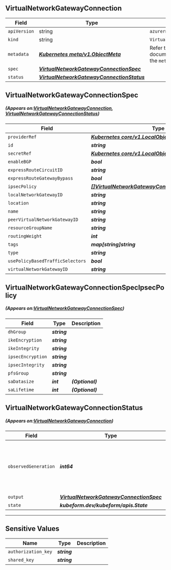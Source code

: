 ## VirtualNetworkGatewayConnection
| Field | Type | Description |
| ------ | ----- | ----------- |
| `apiVersion` | string | `azurerm.kubeform.com/v1alpha1` |
|    `kind` | string | `VirtualNetworkGatewayConnection` |
| `metadata` | ***[Kubernetes meta/v1.ObjectMeta](https://kubernetes.io/docs/reference/generated/kubernetes-api/v1.13/#objectmeta-v1-meta)***|Refer to the Kubernetes API documentation for the fields of the `metadata` field.|
| `spec` | ***[VirtualNetworkGatewayConnectionSpec](#VirtualNetworkGatewayConnectionSpec)***||
| `status` | ***[VirtualNetworkGatewayConnectionStatus](#VirtualNetworkGatewayConnectionStatus)***||
## VirtualNetworkGatewayConnectionSpec
##### (Appears on:[VirtualNetworkGatewayConnection](#VirtualNetworkGatewayConnection), [VirtualNetworkGatewayConnectionStatus](#VirtualNetworkGatewayConnectionStatus))
| Field | Type | Description |
| ------ | ----- | ----------- |
| `providerRef` | ***[Kubernetes core/v1.LocalObjectReference](https://kubernetes.io/docs/reference/generated/kubernetes-api/v1.13/#localobjectreference-v1-core)***||
| `id` | ***string***||
| `secretRef` | ***[Kubernetes core/v1.LocalObjectReference](https://kubernetes.io/docs/reference/generated/kubernetes-api/v1.13/#localobjectreference-v1-core)***||
| `enableBGP` | ***bool***| ***(Optional)*** |
| `expressRouteCircuitID` | ***string***| ***(Optional)*** |
| `expressRouteGatewayBypass` | ***bool***| ***(Optional)*** |
| `ipsecPolicy` | ***[[]VirtualNetworkGatewayConnectionSpecIpsecPolicy](#VirtualNetworkGatewayConnectionSpecIpsecPolicy)***| ***(Optional)*** |
| `localNetworkGatewayID` | ***string***| ***(Optional)*** |
| `location` | ***string***||
| `name` | ***string***||
| `peerVirtualNetworkGatewayID` | ***string***| ***(Optional)*** |
| `resourceGroupName` | ***string***||
| `routingWeight` | ***int***| ***(Optional)*** |
| `tags` | ***map[string]string***| ***(Optional)*** |
| `type` | ***string***||
| `usePolicyBasedTrafficSelectors` | ***bool***| ***(Optional)*** |
| `virtualNetworkGatewayID` | ***string***||
## VirtualNetworkGatewayConnectionSpecIpsecPolicy
##### (Appears on:[VirtualNetworkGatewayConnectionSpec](#VirtualNetworkGatewayConnectionSpec))
| Field | Type | Description |
| ------ | ----- | ----------- |
| `dhGroup` | ***string***||
| `ikeEncryption` | ***string***||
| `ikeIntegrity` | ***string***||
| `ipsecEncryption` | ***string***||
| `ipsecIntegrity` | ***string***||
| `pfsGroup` | ***string***||
| `saDatasize` | ***int***| ***(Optional)*** |
| `saLifetime` | ***int***| ***(Optional)*** |
## VirtualNetworkGatewayConnectionStatus
##### (Appears on:[VirtualNetworkGatewayConnection](#VirtualNetworkGatewayConnection))
| Field | Type | Description |
| ------ | ----- | ----------- |
| `observedGeneration` | ***int64***| ***(Optional)*** Resource generation, which is updated on mutation by the API Server.|
| `output` | ***[VirtualNetworkGatewayConnectionSpec](#VirtualNetworkGatewayConnectionSpec)***| ***(Optional)*** |
| `state` | ***kubeform.dev/kubeform/apis.State***| ***(Optional)*** |
---
## Sensitive Values
| Name | Type | Description |
|------|------|-------------|
| `authorization_key` | ***string*** ||
| `shared_key` | ***string*** ||
